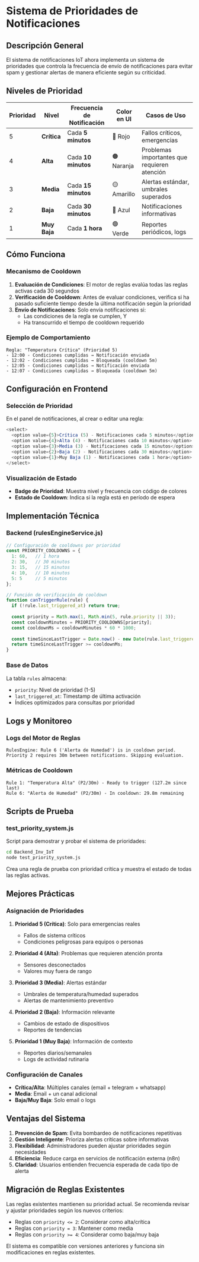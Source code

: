 # Sistema de Prioridades de Notificaciones

## Descripción General

El sistema de notificaciones IoT ahora implementa un sistema de prioridades que controla la frecuencia de envío de notificaciones para evitar spam y gestionar alertas de manera eficiente según su criticidad.

## Niveles de Prioridad

| Prioridad | Nivel | Frecuencia de Notificación | Color en UI | Casos de Uso |
|-----------|-------|----------------------------|-------------|--------------|
| 5 | **Crítica** | Cada **5 minutos** | 🔴 Rojo | Fallos críticos, emergencias |
| 4 | **Alta** | Cada **10 minutos** | 🟠 Naranja | Problemas importantes que requieren atención |
| 3 | **Media** | Cada **15 minutos** | 🟡 Amarillo | Alertas estándar, umbrales superados |
| 2 | **Baja** | Cada **30 minutos** | 🔵 Azul | Notificaciones informativas |
| 1 | **Muy Baja** | Cada **1 hora** | 🟢 Verde | Reportes periódicos, logs |

## Cómo Funciona

### Mecanismo de Cooldown

1. **Evaluación de Condiciones**: El motor de reglas evalúa todas las reglas activas cada 30 segundos
2. **Verificación de Cooldown**: Antes de evaluar condiciones, verifica si ha pasado suficiente tiempo desde la última notificación según la prioridad
3. **Envío de Notificaciones**: Solo envía notificaciones si:
   - Las condiciones de la regla se cumplen, Y
   - Ha transcurrido el tiempo de cooldown requerido

### Ejemplo de Comportamiento

```
Regla: "Temperatura Crítica" (Prioridad 5)
- 12:00 - Condiciones cumplidas → Notificación enviada
- 12:02 - Condiciones cumplidas → Bloqueada (cooldown 5m)
- 12:05 - Condiciones cumplidas → Notificación enviada
- 12:07 - Condiciones cumplidas → Bloqueada (cooldown 5m)
```

## Configuración en Frontend

### Selección de Prioridad
En el panel de notificaciones, al crear o editar una regla:

```typescript
<select>
  <option value={5}>Crítica (5) - Notificaciones cada 5 minutos</option>
  <option value={4}>Alta (4) - Notificaciones cada 10 minutos</option>
  <option value={3}>Media (3) - Notificaciones cada 15 minutos</option>
  <option value={2}>Baja (2) - Notificaciones cada 30 minutos</option>
  <option value={1}>Muy Baja (1) - Notificaciones cada 1 hora</option>
</select>
```

### Visualización de Estado
- **Badge de Prioridad**: Muestra nivel y frecuencia con código de colores
- **Estado de Cooldown**: Indica si la regla está en período de espera

## Implementación Técnica

### Backend (rulesEngineService.js)

```javascript
// Configuración de cooldowns por prioridad
const PRIORITY_COOLDOWNS = {
  1: 60,   // 1 hora
  2: 30,   // 30 minutos
  3: 15,   // 15 minutos
  4: 10,   // 10 minutos
  5: 5     // 5 minutos
};

// Función de verificación de cooldown
function canTriggerRule(rule) {
  if (!rule.last_triggered_at) return true;
  
  const priority = Math.max(1, Math.min(5, rule.priority || 3));
  const cooldownMinutes = PRIORITY_COOLDOWNS[priority];
  const cooldownMs = cooldownMinutes * 60 * 1000;
  
  const timeSinceLastTrigger = Date.now() - new Date(rule.last_triggered_at).getTime();
  return timeSinceLastTrigger >= cooldownMs;
}
```

### Base de Datos

La tabla `rules` almacena:
- `priority`: Nivel de prioridad (1-5)
- `last_triggered_at`: Timestamp de última activación
- Índices optimizados para consultas por prioridad

## Logs y Monitoreo

### Logs del Motor de Reglas

```
RulesEngine: Rule 6 ('Alerta de Humedad') is in cooldown period. 
Priority 2 requires 30m between notifications. Skipping evaluation.
```

### Métricas de Cooldown

```
Rule 1: "Temperatura Alta" (P2/30m) - Ready to trigger (127.2m since last)
Rule 6: "Alerta de Humedad" (P2/30m) - In cooldown: 29.8m remaining
```

## Scripts de Prueba

### test_priority_system.js
Script para demostrar y probar el sistema de prioridades:

```bash
cd Backend_Inv_IoT
node test_priority_system.js
```

Crea una regla de prueba con prioridad crítica y muestra el estado de todas las reglas activas.

## Mejores Prácticas

### Asignación de Prioridades

1. **Prioridad 5 (Crítica)**: Solo para emergencias reales
   - Fallos de sistema críticos
   - Condiciones peligrosas para equipos o personas

2. **Prioridad 4 (Alta)**: Problemas que requieren atención pronta
   - Sensores desconectados
   - Valores muy fuera de rango

3. **Prioridad 3 (Media)**: Alertas estándar
   - Umbrales de temperatura/humedad superados
   - Alertas de mantenimiento preventivo

4. **Prioridad 2 (Baja)**: Información relevante
   - Cambios de estado de dispositivos
   - Reportes de tendencias

5. **Prioridad 1 (Muy Baja)**: Información de contexto
   - Reportes diarios/semanales
   - Logs de actividad rutinaria

### Configuración de Canales

- **Crítica/Alta**: Múltiples canales (email + telegram + whatsapp)
- **Media**: Email + un canal adicional
- **Baja/Muy Baja**: Solo email o logs

## Ventajas del Sistema

1. **Prevención de Spam**: Evita bombardeo de notificaciones repetitivas
2. **Gestión Inteligente**: Prioriza alertas críticas sobre informativas
3. **Flexibilidad**: Administradores pueden ajustar prioridades según necesidades
4. **Eficiencia**: Reduce carga en servicios de notificación externa (n8n)
5. **Claridad**: Usuarios entienden frecuencia esperada de cada tipo de alerta

## Migración de Reglas Existentes

Las reglas existentes mantienen su prioridad actual. Se recomienda revisar y ajustar prioridades según los nuevos criterios:

- Reglas con `priority <= 2`: Considerar como alta/crítica
- Reglas con `priority = 3`: Mantener como media
- Reglas con `priority >= 4`: Considerar como baja/muy baja

El sistema es compatible con versiones anteriores y funciona sin modificaciones en reglas existentes.